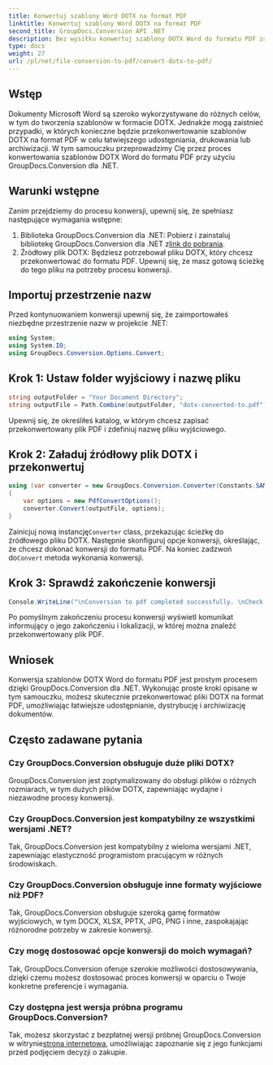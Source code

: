 ```yaml
---
title: Konwertuj szablony Word DOTX na format PDF
linktitle: Konwertuj szablony Word DOTX na format PDF
second_title: GroupDocs.Conversion API .NET
description: Bez wysiłku konwertuj szablony DOTX Word do formatu PDF za pomocą GroupDocs.Conversion dla .NET. Uprość swoje zadania związane z zarządzaniem dokumentami.
type: docs
weight: 27
url: /pl/net/file-conversion-to-pdf/convert-dotx-to-pdf/
---
```

## Wstęp
Dokumenty Microsoft Word są szeroko wykorzystywane do różnych celów, w tym do tworzenia szablonów w formacie DOTX. Jednakże mogą zaistnieć przypadki, w których konieczne będzie przekonwertowanie szablonów DOTX na format PDF w celu łatwiejszego udostępniania, drukowania lub archiwizacji. W tym samouczku przeprowadzimy Cię przez proces konwertowania szablonów DOTX Word do formatu PDF przy użyciu GroupDocs.Conversion dla .NET.
## Warunki wstępne
Zanim przejdziemy do procesu konwersji, upewnij się, że spełniasz następujące wymagania wstępne:
1.  Biblioteka GroupDocs.Conversion dla .NET: Pobierz i zainstaluj bibliotekę GroupDocs.Conversion dla .NET z[link do pobrania](https://releases.groupdocs.com/conversion/net/).
2. Źródłowy plik DOTX: Będziesz potrzebował pliku DOTX, który chcesz przekonwertować do formatu PDF. Upewnij się, że masz gotową ścieżkę do tego pliku na potrzeby procesu konwersji.

## Importuj przestrzenie nazw
Przed kontynuowaniem konwersji upewnij się, że zaimportowałeś niezbędne przestrzenie nazw w projekcie .NET:
```csharp
using System;
using System.IO;
using GroupDocs.Conversion.Options.Convert;
```

## Krok 1: Ustaw folder wyjściowy i nazwę pliku
```csharp
string outputFolder = "Your Document Directory";
string outputFile = Path.Combine(outputFolder, "dotx-converted-to.pdf");
```
Upewnij się, że określiłeś katalog, w którym chcesz zapisać przekonwertowany plik PDF i zdefiniuj nazwę pliku wyjściowego.
## Krok 2: Załaduj źródłowy plik DOTX i przekonwertuj
```csharp
using (var converter = new GroupDocs.Conversion.Converter(Constants.SAMPLE_DOTX))
{
    var options = new PdfConvertOptions();
    converter.Convert(outputFile, options);
}
```
 Zainicjuj nową instancję`Converter` class, przekazując ścieżkę do źródłowego pliku DOTX. Następnie skonfiguruj opcje konwersji, określając, że chcesz dokonać konwersji do formatu PDF. Na koniec zadzwoń do`Convert` metoda wykonania konwersji.
## Krok 3: Sprawdź zakończenie konwersji
```csharp
Console.WriteLine("\nConversion to pdf completed successfully. \nCheck output in {0}", outputFolder);
```
Po pomyślnym zakończeniu procesu konwersji wyświetl komunikat informujący o jego zakończeniu i lokalizacji, w której można znaleźć przekonwertowany plik PDF.

## Wniosek
Konwersja szablonów DOTX Word do formatu PDF jest prostym procesem dzięki GroupDocs.Conversion dla .NET. Wykonując proste kroki opisane w tym samouczku, możesz skutecznie przekonwertować pliki DOTX na format PDF, umożliwiając łatwiejsze udostępnianie, dystrybucję i archiwizację dokumentów.
## Często zadawane pytania
### Czy GroupDocs.Conversion obsługuje duże pliki DOTX?
GroupDocs.Conversion jest zoptymalizowany do obsługi plików o różnych rozmiarach, w tym dużych plików DOTX, zapewniając wydajne i niezawodne procesy konwersji.
### Czy GroupDocs.Conversion jest kompatybilny ze wszystkimi wersjami .NET?
Tak, GroupDocs.Conversion jest kompatybilny z wieloma wersjami .NET, zapewniając elastyczność programistom pracującym w różnych środowiskach.
### Czy GroupDocs.Conversion obsługuje inne formaty wyjściowe niż PDF?
Tak, GroupDocs.Conversion obsługuje szeroką gamę formatów wyjściowych, w tym DOCX, XLSX, PPTX, JPG, PNG i inne, zaspokajając różnorodne potrzeby w zakresie konwersji.
### Czy mogę dostosować opcje konwersji do moich wymagań?
Tak, GroupDocs.Conversion oferuje szerokie możliwości dostosowywania, dzięki czemu możesz dostosować proces konwersji w oparciu o Twoje konkretne preferencje i wymagania.
### Czy dostępna jest wersja próbna programu GroupDocs.Conversion?
 Tak, możesz skorzystać z bezpłatnej wersji próbnej GroupDocs.Conversion w witrynie[strona internetowa](https://releases.groupdocs.com/), umożliwiając zapoznanie się z jego funkcjami przed podjęciem decyzji o zakupie.